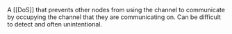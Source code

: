 A [[DoS]] that prevents other nodes from using the channel to communicate by occupying the channel that they are communicating on. Can be difficult to detect and often unintentional.
